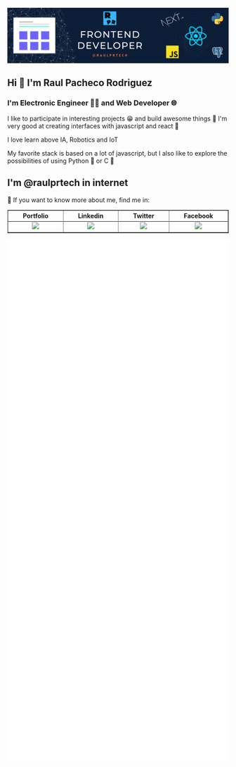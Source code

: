 ![](https://raw.githubusercontent.com/RaulprTech/RaulprTech/master/5.png)

## Hi 👋   I'm **Raul Pacheco Rodriguez**

### I'm Electronic Engineer 👨‍🔬 and Web Developer 🌐

I like to participate in interesting projects 😁 and build awesome things 🧩 I'm very good at creating interfaces with javascript and react 🚀

I love learn above IA, Robotics and IoT 

My favorite stack is based on a lot of javascript, but I also like to explore the possibilities of using Python 🐍 or C 👾


<!-- <table align="center">
  <tr>
  </tr>
  <tr align="center">
    <td width="10%">
      <img width="80%" src="https://www.vectorlogo.zone/logos/reactjs/reactjs-ar21.svg">
    </td>
    <td width="10%">
      <img width="90%" src="https://www.vectorlogo.zone/logos/tailwindcss/tailwindcss-ar21.svg">
    </td>
    <td width="10%">
      <img width="80%" src="https://www.vectorlogo.zone/logos/nodejs/nodejs-ar21.svg">
    </td>
    <td width="10%">
      <img width="80%" src="https://www.vectorlogo.zone/logos/mongodb/mongodb-ar21.svg">
    </td>
    <td width="10%">
      <img width="80%" src="https://www.vectorlogo.zone/logos/python/python-horizontal.svg">
    </td>
    <td width="10%">
      <img width="80%" src="https://www.vectorlogo.zone/logos/getbootstrap/getbootstrap-ar21.svg">
    </td>
  </tr>
</table> -->


## I'm @raulprtech in internet


🔎 If you want to know more about me, find me in:

 
<table align="center" border="1" >
  <thead>
    <th>Portfolio</th>
    <th>Linkedin</th>
    <th>Twitter</th>
    <th>Facebook</th>
  </thead>
  <tr></tr>
  <tr align="center">
    <td width="10%">
      <a href="https://raulprtech.netlify.app/">
        <img width="20%" src="https://raulprtech.netlify.app/static/logo-616523d5edf673bc6ed72190727931a1.png">
      </a>
    </td>
    <td width="10%">
      <a href="https://www.linkedin.com/in/raulprtech">
        <img width="50%" src="https://www.vectorlogo.zone/logos/linkedin/linkedin-ar21.svg">
      </a>
    </td>
    <td width="10%">
      <a href="https://twitter.com/raulprtech">
        <img width="50%" src="https://www.vectorlogo.zone/logos/twitter/twitter-ar21.svg">
      </a>
    </td>
    <td width="10%">
      <a href="https://www.facebook.com/RaulprTech">
        <img width="50%" src="https://www.vectorlogo.zone/logos/facebook/facebook-ar21.svg">
      </a>
    </td>
  </tr>
</table>

<!--
**RaulprTech/RaulprTech** is a ✨ _special_ ✨ repository because its `README.md` (this file) appears on your GitHub profile.

Here are some ideas to get you started:

- 🔭 I’m currently working on ...
- 🌱 I’m currently learning ...
- 👯 I’m looking to collaborate on ...
- 🤔 I’m looking for help with ...
- 💬 Ask me about ...
- 📫 How to reach me: ...
- 😄 Pronouns: ...
- ⚡ Fun fact: ...
-->

![](https://raw.githubusercontent.com/RaulprTech/github-stats/master/generated/overview.svg#gh-dark-mode-only)
![](https://raw.githubusercontent.com/RaulprTech/github-stats/master/generated/overview.svg#gh-light-mode-only)
![](https://raw.githubusercontent.com/RaulprTech/github-stats/master/generated/languages.svg#gh-dark-mode-only)
![](https://raw.githubusercontent.com/RaulprTech/github-stats/master/generated/languages.svg#gh-light-mode-only)

